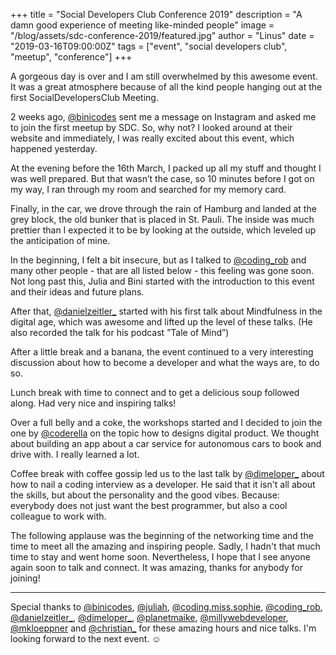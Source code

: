 +++
title = "Social Developers Club Conference 2019"
description = "A damn good experience of meeting like-minded people"
image = "/blog/assets/sdc-conference-2019/featured.jpg"
author = "Linus"
date = "2019-03-16T09:00:00Z"
tags = ["event", "social developers club", "meetup", "conference"]
+++

A gorgeous day is over and I am still overwhelmed by this awesome event. It was a great atmosphere because of all the kind people hanging out at the first SocialDevelopersClub Meeting.

2 weeks ago, [@binicodes](https://instagram.com/binicodes) sent me a message on Instagram and asked me to join the first meetup by SDC. So, why not? I looked around at their website and immediately, I was really excited about this event, which happened yesterday.

At the evening before the 16th March, I packed up all my stuff and thought I was well prepared. But that wasn’t the case, so 10 minutes before I got on my way, I ran through my room and searched for my memory card.

Finally, in the car, we drove through the rain of Hamburg and landed at the grey block, the old bunker that is placed in St. Pauli. The inside was much prettier than I expected it to be by looking at the outside, which leveled up the anticipation of mine.

In the beginning, I felt a bit insecure, but as I talked to [@coding_rob](http://instagram.com/coding_rob) and many other people - that are all listed below - this feeling was gone soon. Not long past this, Julia and Bini started with the introduction to this event and their ideas and future plans.

After that, [@danielzeitler_](http://instagram.com/danielzeitler_) started with his first talk about Mindfulness in the digital age, which was awesome and lifted up the level of these talks. (He also recorded the talk for his podcast ”Tale of Mind”)

After a little break and a banana, the event continued to a very interesting discussion about how to become a developer and what the ways are, to do so.

Lunch break with time to connect and to get a delicious soup followed along. Had very nice and inspiring talks!

Over a full belly and a coke, the workshops started and I decided to join the one by [@coderella](https://instagram.com/coderella) on the topic how to designs digital product. We thought about building an app about a car service for autonomous cars to book and drive with. I really learned a lot.

Coffee break with coffee gossip led us to the last talk by [@dimeloper_](http://instagram.com/dimeloper_) about how to nail a coding interview as a developer. He said that it isn't all about the skills, but about the personality and the good vibes. Because: everybody does not just want the best programmer, but also a cool colleague to work with. 

The following applause was the beginning of the networking time and the time to meet all the amazing and inspiring people. Sadly, I hadn't that much time to stay and went home soon. Nevertheless, I hope that I see anyone again soon to talk and connect.  It was amazing, thanks for anybody for joining!

---

Special thanks to [@binicodes](http://instagram.com/binicodes), [@juliah](http://instagram.com/juliah), [@coding.miss.sophie](http://instagram.com/coding.miss.sophie), [@coding_rob](http://instagram.com/coding_rob), [@danielzeitler_](http://instagram.com/danielzeitler_), [@dimeloper_](http://instagram.com/dimeloper_), [@planetmaike](http://instagram.com/planetmaike), [@millywebdeveloper](http://instagram.com/millywebdeveloper), [@mkloeppner](http://instagram.com/mkloeppner) and [@christian_](http://instagram.com/christian_elzholz) for these amazing hours and nice talks. I'm looking forward to the next event. ☺️